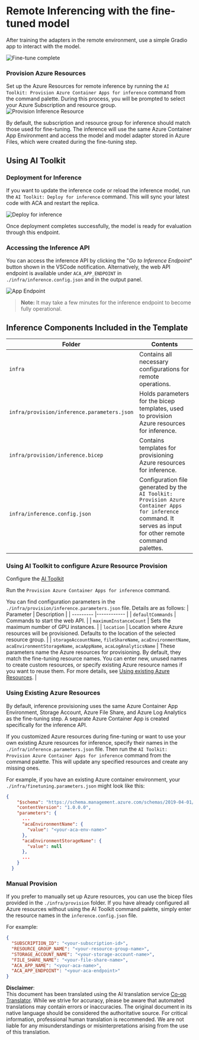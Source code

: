 <!--
CO_OP_TRANSLATOR_METADATA:
{
  "original_hash": "a54cd3d65b6963e4e8ce21e143c3ab04",
  "translation_date": "2025-07-09T20:04:31+00:00",
  "source_file": "md/01.Introduction/03/Remote_Interence.md",
  "language_code": "en"
}
-->
# Remote Inferencing with the fine-tuned model

After training the adapters in the remote environment, use a simple Gradio app to interact with the model.

![Fine-tune complete](../../../../../imgs/03/RemoteServer/log-finetuning-res.png)

### Provision Azure Resources
Set up the Azure Resources for remote inference by running the `AI Toolkit: Provision Azure Container Apps for inference` command from the command palette. During this process, you will be prompted to select your Azure Subscription and resource group.  
![Provision Inference Resource](../../../../../imgs/03/RemoteServer/command-provision-inference.png)
   
By default, the subscription and resource group for inference should match those used for fine-tuning. The inference will use the same Azure Container App Environment and access the model and model adapter stored in Azure Files, which were created during the fine-tuning step.

## Using AI Toolkit 

### Deployment for Inference  
If you want to update the inference code or reload the inference model, run the `AI Toolkit: Deploy for inference` command. This will sync your latest code with ACA and restart the replica.

![Deploy for inference](../../../../../imgs/01/03/RemoteServer/command-deploy.png)

Once deployment completes successfully, the model is ready for evaluation through this endpoint.

### Accessing the Inference API

You can access the inference API by clicking the "*Go to Inference Endpoint*" button shown in the VSCode notification. Alternatively, the web API endpoint is available under `ACA_APP_ENDPOINT` in `./infra/inference.config.json` and in the output panel.

![App Endpoint](../../../../../imgs/01/03/RemoteServer/notification-deploy.png)

> **Note:** It may take a few minutes for the inference endpoint to become fully operational.

## Inference Components Included in the Template
 
| Folder | Contents |
| ------ |--------- |
| `infra` | Contains all necessary configurations for remote operations. |
| `infra/provision/inference.parameters.json` | Holds parameters for the bicep templates, used to provision Azure resources for inference. |
| `infra/provision/inference.bicep` | Contains templates for provisioning Azure resources for inference. |
| `infra/inference.config.json` | Configuration file generated by the `AI Toolkit: Provision Azure Container Apps for inference` command. It serves as input for other remote command palettes. |

### Using AI Toolkit to configure Azure Resource Provision
Configure the [AI Toolkit](https://marketplace.visualstudio.com/items?itemName=ms-windows-ai-studio.windows-ai-studio)

Run the `Provision Azure Container Apps for inference` command.

You can find configuration parameters in the `./infra/provision/inference.parameters.json` file. Details are as follows:
| Parameter | Description |
| --------- |------------ |
| `defaultCommands` | Commands to start the web API. |
| `maximumInstanceCount` | Sets the maximum number of GPU instances. |
| `location` | Location where Azure resources will be provisioned. Defaults to the location of the selected resource group. |
| `storageAccountName`, `fileShareName`, `acaEnvironmentName`, `acaEnvironmentStorageName`, `acaAppName`, `acaLogAnalyticsName` | These parameters name the Azure resources for provisioning. By default, they match the fine-tuning resource names. You can enter new, unused names to create custom resources, or specify existing Azure resource names if you want to reuse them. For more details, see [Using existing Azure Resources](../../../../../md/01.Introduction/03). |

### Using Existing Azure Resources

By default, inference provisioning uses the same Azure Container App Environment, Storage Account, Azure File Share, and Azure Log Analytics as the fine-tuning step. A separate Azure Container App is created specifically for the inference API.

If you customized Azure resources during fine-tuning or want to use your own existing Azure resources for inference, specify their names in the `./infra/inference.parameters.json` file. Then run the `AI Toolkit: Provision Azure Container Apps for inference` command from the command palette. This will update any specified resources and create any missing ones.

For example, if you have an existing Azure container environment, your `./infra/finetuning.parameters.json` might look like this:

```json
{
    "$schema": "https://schema.management.azure.com/schemas/2019-04-01/deploymentParameters.json#",
    "contentVersion": "1.0.0.0",
    "parameters": {
      ...
      "acaEnvironmentName": {
        "value": "<your-aca-env-name>"
      },
      "acaEnvironmentStorageName": {
        "value": null
      },
      ...
    }
  }
```

### Manual Provision  
If you prefer to manually set up Azure resources, you can use the bicep files provided in the `./infra/provision` folder. If you have already configured all Azure resources without using the AI Toolkit command palette, simply enter the resource names in the `inference.config.json` file.

For example:

```json
{
  "SUBSCRIPTION_ID": "<your-subscription-id>",
  "RESOURCE_GROUP_NAME": "<your-resource-group-name>",
  "STORAGE_ACCOUNT_NAME": "<your-storage-account-name>",
  "FILE_SHARE_NAME": "<your-file-share-name>",
  "ACA_APP_NAME": "<your-aca-name>",
  "ACA_APP_ENDPOINT": "<your-aca-endpoint>"
}
```

**Disclaimer**:  
This document has been translated using the AI translation service [Co-op Translator](https://github.com/Azure/co-op-translator). While we strive for accuracy, please be aware that automated translations may contain errors or inaccuracies. The original document in its native language should be considered the authoritative source. For critical information, professional human translation is recommended. We are not liable for any misunderstandings or misinterpretations arising from the use of this translation.